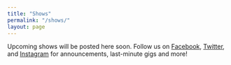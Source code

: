 ```yaml
---
title: "Shows"
permalink: "/shows/"
layout: page
---
```


<p class="lead">
  Upcoming shows will be posted here soon. Follow us on
  <a href="https://www.facebook.com/TheOrdinaryThingsband/">Facebook</a>,
  <a href="https://twitter.com/theordinarythi2?lang=en">Twitter</a>, and
  <a href="https://www.instagram.com/ordinarythingsband18/">Instagram</a> for
  announcements, last-minute gigs and more!
</p>
